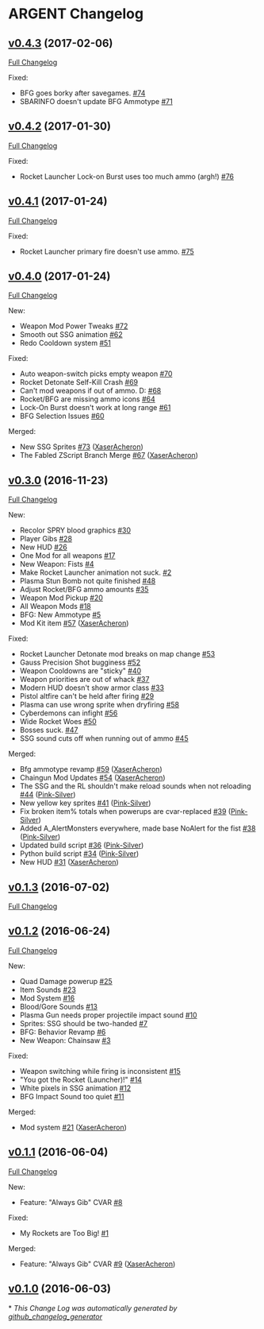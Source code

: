 # ARGENT Changelog

## [v0.4.3](https://github.com/XaserAcheron/argent/tree/v0.4.3) (2017-02-06)
[Full Changelog](https://github.com/XaserAcheron/argent/compare/v0.4.2...v0.4.3)

Fixed:

- BFG goes borky after savegames. [\#74](https://github.com/XaserAcheron/argent/issues/74)
- SBARINFO doesn't update BFG Ammotype [\#71](https://github.com/XaserAcheron/argent/issues/71)

## [v0.4.2](https://github.com/XaserAcheron/argent/tree/v0.4.2) (2017-01-30)
[Full Changelog](https://github.com/XaserAcheron/argent/compare/v0.4.1...v0.4.2)

Fixed:

- Rocket Launcher Lock-on Burst uses too much ammo \(argh!\) [\#76](https://github.com/XaserAcheron/argent/issues/76)

## [v0.4.1](https://github.com/XaserAcheron/argent/tree/v0.4.1) (2017-01-24)
[Full Changelog](https://github.com/XaserAcheron/argent/compare/v0.4.0...v0.4.1)

Fixed:

- Rocket Launcher primary fire doesn't use ammo. [\#75](https://github.com/XaserAcheron/argent/issues/75)

## [v0.4.0](https://github.com/XaserAcheron/argent/tree/v0.4.0) (2017-01-24)
[Full Changelog](https://github.com/XaserAcheron/argent/compare/v0.3.0...v0.4.0)

New:

- Weapon Mod Power Tweaks [\#72](https://github.com/XaserAcheron/argent/issues/72)
- Smooth out SSG animation [\#62](https://github.com/XaserAcheron/argent/issues/62)
- Redo Cooldown system [\#51](https://github.com/XaserAcheron/argent/issues/51)

Fixed:

- Auto weapon-switch picks empty weapon [\#70](https://github.com/XaserAcheron/argent/issues/70)
- Rocket Detonate Self-Kill Crash [\#69](https://github.com/XaserAcheron/argent/issues/69)
- Can't mod weapons if out of ammo. D: [\#68](https://github.com/XaserAcheron/argent/issues/68)
- Rocket/BFG are missing ammo icons [\#64](https://github.com/XaserAcheron/argent/issues/64)
- Lock-On Burst doesn't work at long range [\#61](https://github.com/XaserAcheron/argent/issues/61)
- BFG Selection Issues [\#60](https://github.com/XaserAcheron/argent/issues/60)

Merged:

- New SSG Sprites [\#73](https://github.com/XaserAcheron/argent/pull/73) ([XaserAcheron](https://github.com/XaserAcheron))
- The Fabled ZScript Branch Merge [\#67](https://github.com/XaserAcheron/argent/pull/67) ([XaserAcheron](https://github.com/XaserAcheron))

## [v0.3.0](https://github.com/XaserAcheron/argent/tree/v0.3.0) (2016-11-23)
[Full Changelog](https://github.com/XaserAcheron/argent/compare/v0.1.3...v0.3.0)

New:

- Recolor SPRY blood graphics [\#30](https://github.com/XaserAcheron/argent/issues/30)
- Player Gibs [\#28](https://github.com/XaserAcheron/argent/issues/28)
- New HUD [\#26](https://github.com/XaserAcheron/argent/issues/26)
- One Mod for all weapons [\#17](https://github.com/XaserAcheron/argent/issues/17)
- New Weapon: Fists [\#4](https://github.com/XaserAcheron/argent/issues/4)
- Make Rocket Launcher animation not suck. [\#2](https://github.com/XaserAcheron/argent/issues/2)
- Plasma Stun Bomb not quite finished [\#48](https://github.com/XaserAcheron/argent/issues/48)
- Adjust Rocket/BFG ammo amounts [\#35](https://github.com/XaserAcheron/argent/issues/35)
- Weapon Mod Pickup [\#20](https://github.com/XaserAcheron/argent/issues/20)
- All Weapon Mods [\#18](https://github.com/XaserAcheron/argent/issues/18)
- BFG: New Ammotype [\#5](https://github.com/XaserAcheron/argent/issues/5)
- Mod Kit item [\#57](https://github.com/XaserAcheron/argent/pull/57) ([XaserAcheron](https://github.com/XaserAcheron))

Fixed:

- Rocket Launcher Detonate mod breaks on map change [\#53](https://github.com/XaserAcheron/argent/issues/53)
- Gauss Precision Shot bugginess [\#52](https://github.com/XaserAcheron/argent/issues/52)
- Weapon Cooldowns are "sticky" [\#40](https://github.com/XaserAcheron/argent/issues/40)
- Weapon priorities are out of whack [\#37](https://github.com/XaserAcheron/argent/issues/37)
- Modern HUD doesn't show armor class [\#33](https://github.com/XaserAcheron/argent/issues/33)
- Pistol altfire can't be held after firing [\#29](https://github.com/XaserAcheron/argent/issues/29)
- Plasma can use wrong sprite when dryfiring [\#58](https://github.com/XaserAcheron/argent/issues/58)
- Cyberdemons can infight [\#56](https://github.com/XaserAcheron/argent/issues/56)
- Wide Rocket Woes [\#50](https://github.com/XaserAcheron/argent/issues/50)
- Bosses suck. [\#47](https://github.com/XaserAcheron/argent/issues/47)
- SSG sound cuts off when running out of ammo [\#45](https://github.com/XaserAcheron/argent/issues/45)

Merged:

- Bfg ammotype revamp [\#59](https://github.com/XaserAcheron/argent/pull/59) ([XaserAcheron](https://github.com/XaserAcheron))
- Chaingun Mod Updates [\#54](https://github.com/XaserAcheron/argent/pull/54) ([XaserAcheron](https://github.com/XaserAcheron))
- The SSG and the RL shouldn't make reload sounds when not reloading [\#44](https://github.com/XaserAcheron/argent/pull/44) ([Pink-Silver](https://github.com/Pink-Silver))
- New yellow key sprites [\#41](https://github.com/XaserAcheron/argent/pull/41) ([Pink-Silver](https://github.com/Pink-Silver))
- Fix broken item% totals when powerups are cvar-replaced [\#39](https://github.com/XaserAcheron/argent/pull/39) ([Pink-Silver](https://github.com/Pink-Silver))
- Added A\_AlertMonsters everywhere, made base NoAlert for the fist [\#38](https://github.com/XaserAcheron/argent/pull/38) ([Pink-Silver](https://github.com/Pink-Silver))
- Updated build script [\#36](https://github.com/XaserAcheron/argent/pull/36) ([Pink-Silver](https://github.com/Pink-Silver))
- Python build script [\#34](https://github.com/XaserAcheron/argent/pull/34) ([Pink-Silver](https://github.com/Pink-Silver))
- New HUD [\#31](https://github.com/XaserAcheron/argent/pull/31) ([XaserAcheron](https://github.com/XaserAcheron))

## [v0.1.3](https://github.com/XaserAcheron/argent/tree/v0.1.3) (2016-07-02)
[Full Changelog](https://github.com/XaserAcheron/argent/compare/v0.1.2...v0.1.3)

## [v0.1.2](https://github.com/XaserAcheron/argent/tree/v0.1.2) (2016-06-24)
[Full Changelog](https://github.com/XaserAcheron/argent/compare/v0.1.1...v0.1.2)

New:

- Quad Damage powerup [\#25](https://github.com/XaserAcheron/argent/issues/25)
- Item Sounds [\#23](https://github.com/XaserAcheron/argent/issues/23)
- Mod System [\#16](https://github.com/XaserAcheron/argent/issues/16)
- Blood/Gore Sounds [\#13](https://github.com/XaserAcheron/argent/issues/13)
- Plasma Gun needs proper projectile impact sound [\#10](https://github.com/XaserAcheron/argent/issues/10)
- Sprites: SSG should be two-handed [\#7](https://github.com/XaserAcheron/argent/issues/7)
- BFG: Behavior Revamp [\#6](https://github.com/XaserAcheron/argent/issues/6)
- New Weapon: Chainsaw [\#3](https://github.com/XaserAcheron/argent/issues/3)

Fixed:

- Weapon switching while firing is inconsistent [\#15](https://github.com/XaserAcheron/argent/issues/15)
- "You got the Rocket \(Launcher\)!" [\#14](https://github.com/XaserAcheron/argent/issues/14)
- White pixels in SSG animation [\#12](https://github.com/XaserAcheron/argent/issues/12)
- BFG Impact Sound too quiet [\#11](https://github.com/XaserAcheron/argent/issues/11)

Merged:

- Mod system [\#21](https://github.com/XaserAcheron/argent/pull/21) ([XaserAcheron](https://github.com/XaserAcheron))

## [v0.1.1](https://github.com/XaserAcheron/argent/tree/v0.1.1) (2016-06-04)
[Full Changelog](https://github.com/XaserAcheron/argent/compare/v0.1.0...v0.1.1)

New:

- Feature: "Always Gib" CVAR [\#8](https://github.com/XaserAcheron/argent/issues/8)

Fixed:

- My Rockets are Too Big! [\#1](https://github.com/XaserAcheron/argent/issues/1)

Merged:

- Feature: "Always Gib" CVAR [\#9](https://github.com/XaserAcheron/argent/pull/9) ([XaserAcheron](https://github.com/XaserAcheron))

## [v0.1.0](https://github.com/XaserAcheron/argent/tree/v0.1.0) (2016-06-03)


\* *This Change Log was automatically generated by [github_changelog_generator](https://github.com/skywinder/Github-Changelog-Generator)*